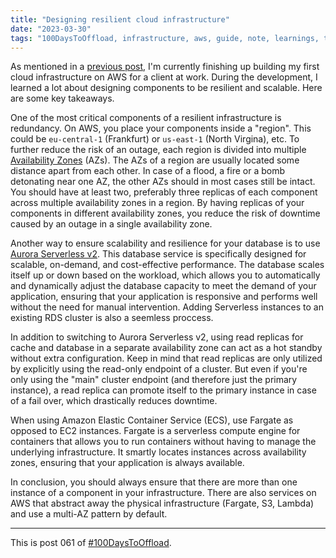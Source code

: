 ```yaml
---
title: "Designing resilient cloud infrastructure"
date: "2023-03-30"
tags: "100DaysToOffload, infrastructure, aws, guide, note, learnings, tech"
---
```


As mentioned in a [previous post](/posts/2023-03-16-terraform-project-learnings), I'm currently finishing up building my first cloud infrastructure on AWS for a client at work. During the development, I learned a lot about designing components to be resilient and scalable. Here are some key takeaways.

One of the most critical components of a resilient infrastructure is redundancy. On AWS, you place your components inside a "region". This could be `eu-central-1` (Frankfurt) or `us-east-1` (North Virgina), etc. To further reduce the risk of an outage, each region is divided into multiple [Availability Zones](https://docs.aws.amazon.com/AmazonRDS/latest/UserGuide/Concepts.RegionsAndAvailabilityZones.html) (AZs). The AZs of a region are usually located some distance apart from each other. In case of a flood, a fire or a bomb detonating near one AZ, the other AZs should in most cases still be intact. You should have at least two, preferably three replicas of each component across multiple availability zones in a region. By having replicas of your components in different availability zones, you reduce the risk of downtime caused by an outage in a single availability zone.

Another way to ensure scalability and resilience for your database is to use [Aurora Serverless v2](https://docs.aws.amazon.com/AmazonRDS/latest/AuroraUserGuide/aurora-serverless-v2.html). This database service is specifically designed for scalable, on-demand, and cost-effective performance. The database scales itself up or down based on the workload, which allows you to automatically and dynamically adjust the database capacity to meet the demand of your application, ensuring that your application is responsive and performs well without the need for manual intervention. Adding Serverless instances to an existing RDS cluster is also a seemless proccess.

In addition to switching to Aurora Serverless v2, using read replicas for cache and database in a separate availability zone can act as a hot standby without extra configuration. Keep in mind that read replicas are only utilized by explicitly using the read-only endpoint of a cluster. But even if you're only using the "main" cluster endpoint (and therefore just the primary instance), a read replica can promote itself to the primary instance in case of a fail over, which drastically reduces downtime.

When using Amazon Elastic Container Service (ECS), use Fargate as opposed to EC2 instances. Fargate is a serverless compute engine for containers that allows you to run containers without having to manage the underlying infrastructure. It smartly locates instances across availability zones, ensuring that your application is always available.

In conclusion, you should always ensure that there are more than one instance of a component in your infrastructure. There are also services on AWS that abstract away the physical infrastructure (Fargate, S3, Lambda) and use a multi-AZ pattern by default.

---

This is post 061 of [#100DaysToOffload](https://100daystooffload.com/).

